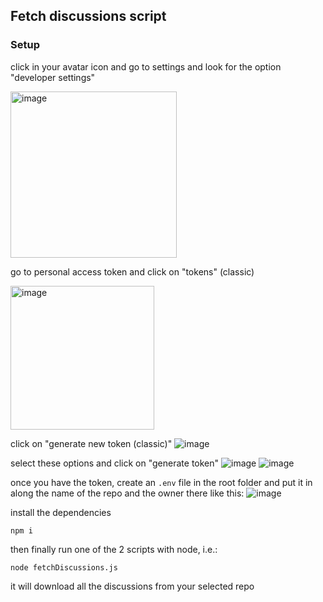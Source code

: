 ## Fetch discussions script

### Setup

click in your avatar icon and go to settings and look for the option "developer settings"

<img width="266" alt="image" src="https://github.com/user-attachments/assets/17e5bbbf-3fff-4ea4-a8b7-9f9cb021c32a">

go to  personal access token and click on "tokens" (classic)

<img width="230" alt="image" src="https://github.com/user-attachments/assets/36611ce4-3c4d-4b67-8909-cdc462147ea1">

click on "generate new token (classic)"
![image](https://github.com/user-attachments/assets/ba1c7af3-d77f-42ae-b79f-de0d4b138c81)

select these options and click on "generate token"
![image](https://github.com/user-attachments/assets/9a581846-d302-4e2e-ad02-f1ccdede92db)
![image](https://github.com/user-attachments/assets/5fe92347-c564-4579-81a2-43d52ed05ef4)

once you have the token, create an `.env` file in the root folder and put it in along the name of the repo and the owner there like this:
![image](https://github.com/user-attachments/assets/1e96dbde-c81c-4091-9be6-67eff8bf736d)

install the dependencies
```
npm i
```

then finally run one of the 2 scripts with node, i.e.:

```
node fetchDiscussions.js
```

it will download all the discussions from your selected repo
